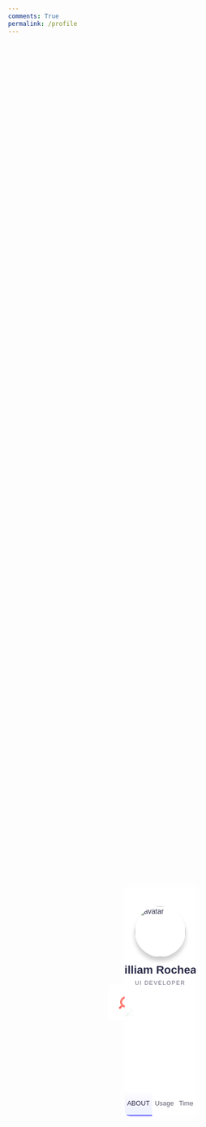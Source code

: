 ```yaml
---
comments: True
permalink: /profile
---
```

<html>
<style>
    @import url("https://fonts.googleapis.com/css?family=DM+Sans:400,500|Jost:400,500,600&display=swap");
* {
  box-sizing: border-box;
}
body {
  color: #2b2c48;
  font-family: "Jost", sans-serif;
  background-image: url(https://images.unsplash.com/photo-1566738780863-f9608f88f3a9?ixlib=rb-1.2.1&ixid=eyJhcHBfaWQiOjEyMDd9&auto=format&fit=crop&w=2378&q=80);
  background-repeat: no-repeat;
  background-size: cover;
  background-position: center;
  background-attachment: fixed;
  min-height: 100vh;
  display: flex;
  flex-wrap: wrap;
  padding: 20px;
}
.card {
  max-width: 340px;
  margin: auto;
  overflow-y: auto;
  position: relative;
  z-index: 1;
  overflow-x: hidden;
  background-color: rgba(255, 255, 255, 1);
  display: flex;
  transition: 0.3s;
  flex-direction: column;
  border-radius: 10px;
  box-shadow: 0 0 0 8px rgba(255, 255, 255, 0.2);
}
.imageStat {
  max-width: 340px;
}
.card[data-state="#about"] {
  height: 450px;
  .card-main {
    padding-top: 0;
  }
}
.card[data-state="#contact"] {
  height: 430px;
}
.card[data-state="#experience"] {
  height: 550px;
}
.card.is-active {
  .card-header {
    height: 80px;
  }
  .card-cover {
    height: 100px;
    top: -50px;
  }
  .card-avatar {
    transform: none;
    left: 20px;
    width: 50px;
    height: 50px;
    bottom: 10px;
  }
  .card-fullname,
  .card-jobtitle {
    left: 86px;
    transform: none;
  }
  .card-fullname {
    bottom: 18px;
    font-size: 19px;
  }
  .card-jobtitle {
    bottom: 16px;
    letter-spacing: 1px;
    font-size: 10px;
  }
}
.card-header {
  position: relative;
  display: flex;
  height: 200px;
  flex-shrink: 0;
  width: 100%;
  transition: 0.3s;
  * {
    transition: 0.3s;
  }
}
.card-avatar {
  width: 100px;
  height: 100px;
  box-shadow: 0 8px 8px rgba(0, 0, 0, 0.2);
  border-radius: 50%;
  object-position: center;
  object-fit: cover;
  position: absolute;
  bottom: 0;
  left: 50%;
  transform: translateX(-50%) translateY(-64px);
}
.card-fullname {
  position: absolute;
  bottom: 0;
  font-size: 22px;
  font-weight: 700;
  text-align: center;
  white-space: nowrap;
  transform: translateY(-10px) translateX(-50%);
  left: 50%;
}
.card-jobtitle {
  position: absolute;
  bottom: 0;
  font-size: 11px;
  white-space: nowrap;
  font-weight: 500;
  opacity: 0.7;
  text-transform: uppercase;
  letter-spacing: 1.5px;
  margin: 0;
  left: 50%;
  transform: translateX(-50%) translateY(-7px);
}
.card-main {
  position: relative;
  flex: 1;
  display: flex;
  padding-top: 10px;
  flex-direction: column;
}
.card-subtitle {
  font-weight: 700;
  font-size: 13px;
  margin-bottom: 8px;
}
.card-content {
  padding: 20px;
}
.card-desc {
  line-height: 1.6;
  color: #636b6f;
  font-size: 14px;
  margin: 0;
  font-weight: 400;
  font-family: "DM Sans", sans-serif;
}
.card-buttons {
  display: flex;
  background-color: #fff;
  margin-top: auto;
  position: sticky;
  bottom: 0;
  left: 0;
  button {
    flex: 1 1 auto;
    user-select: none;
    background: 0;
    font-size: 13px;
    border: 0;
    padding: 15px 5px;
    cursor: pointer;
    color: #5c5c6d;
    transition: 0.3s;
    font-family: "Jost", sans-serif;
    font-weight: 500;
    outline: 0;
    border-bottom: 3px solid transparent;
    &.is-active,
    &:hover {
      color: #2b2c48;
      border-bottom: 3px solid #8a84ff;
      background: linear-gradient(
        to bottom,
        rgba(127, 199, 231, 0) 0%,
        rgba(207, 204, 255, 0.2) 44%,
        rgba(211, 226, 255, 0.4) 100%
      );
    }
  }
}
.card-section {
  display: none;
  &.is-active {
    display: block;
    animation: fadeIn 0.6s both;
  }
}
@keyframes fadeIn {
  0% {
    opacity: 0;
    transform: translatey(40px);
  }
  100% {
    opacity: 1;
  }
}
.card-item {
  position: relative;
  padding-left: 60px;
  padding-right: 20px;
  padding-bottom: 30px;
  z-index: 1;
  &:last-child {
    padding-bottom: 5px;
  }
  &:after {
    content: attr(data-year);
    width: 10px;
    position: absolute;
    top: 0;
    left: 37px;
    width: 8px;
    height: 8px;
    line-height: 0.6;
    border: 2px solid #fff;
    font-size: 11px;
    text-indent: -35px;
    border-radius: 50%;
    color: rgba(#868686, 0.7);
    background: linear-gradient(
      to bottom,
      lighten(#516acc, 20%) 0%,
      #516acc 100%
    );
  }
}
.card-item-title {
  font-weight: 500;
  font-size: 14px;
  margin-bottom: 5px;
}
.card-item-desc {
  font-size: 13px;
  color: #6f6f7b;
  line-height: 1.5;
  font-family: "DM Sans", sans-serif;
}
::selection {
   background: #212129;
}
.search-wrapper {
    position: absolute;
    transform: translate(-50%, -50%);
    top:50%;
    left:50%;
}
.search-wrapper.active {}
.search-wrapper .input-holder {    
    height: 70px;
    width:70px;
    overflow: hidden;
    background: rgba(255,255,255,0);
    border-radius:6px;
    position: relative;
    transition: all 0.3s ease-in-out;
}
.search-wrapper.active .input-holder {
    width:450px;
    border-radius: 50px;
    background: rgba(0,0,0,0.5);
    transition: all .5s cubic-bezier(0.000, 0.105, 0.035, 1.570);
}
.search-wrapper .input-holder .search-input {
    width:100%;
    height: 50px;
    padding:0px 70px 0 20px;
    opacity: 0;
    position: absolute;
    top:0px;
    left:0px;
    background: transparent;
    box-sizing: border-box;
    border:none;
    outline:none;
    font-family:"Open Sans", Arial, Verdana;
    font-size: 16px;
    font-weight: 400;
    line-height: 20px;
    color:#FFF;
    transform: translate(0, 60px);
    transition: all .3s cubic-bezier(0.000, 0.105, 0.035, 1.570);
    transition-delay: 0.3s;
}
.search-wrapper.active .input-holder .search-input {
    opacity: 1;
    transform: translate(0, 10px);
}
.search-wrapper .input-holder .search-icon {
    width:70px;
    height:70px;
    border:none;
    border-radius:6px;
    background: #FFF;
    padding:0px;
    outline:none;
    position: relative;
    z-index: 2;
    float:right;
    cursor: pointer;
    transition: all 0.3s ease-in-out;
}
.search-wrapper.active .input-holder .search-icon {
    width: 50px;
    height:50px;
    margin: 10px;
    border-radius: 30px;
}
.search-wrapper .input-holder .search-icon span {
    width:22px;
    height:22px;
    display: inline-block;
    vertical-align: middle;
    position:relative;
    transform: rotate(45deg);
    transition: all .4s cubic-bezier(0.650, -0.600, 0.240, 1.650);
}
.search-wrapper.active .input-holder .search-icon span {
    transform: rotate(-45deg);
}
.search-wrapper .input-holder .search-icon span::before, .search-wrapper .input-holder .search-icon span::after {
    position: absolute; 
    content:'';
}
.search-wrapper .input-holder .search-icon span::before {
    width: 4px;
    height: 11px;
    left: 9px;
    top: 18px;
    border-radius: 2px;
    background: #FE5F55;
}
.search-wrapper .input-holder .search-icon span::after {
    width: 14px;
    height: 14px;
    left: 0px;
    top: 0px;
    border-radius: 16px;
    border: 4px solid #FE5F55;
}
.search-wrapper .close {
    position: absolute;
    z-index: 1;
    top:24px;
    right:20px;
    width:25px;
    height:25px;
    cursor: pointer;
    transform: rotate(-180deg);
    transition: all .3s cubic-bezier(0.285, -0.450, 0.935, 0.110);
    transition-delay: 0.2s;
}
.search-wrapper.active .close {
    right:-50px;
    transform: rotate(45deg);
    transition: all .6s cubic-bezier(0.000, 0.105, 0.035, 1.570);
    transition-delay: 0.5s;
}
.search-wrapper .close::before, .search-wrapper .close::after {
    position:absolute;
    content:'';
    background: #FE5F55;
    border-radius: 2px;
}
.search-wrapper .close::before {
    width: 5px;
    height: 25px;
    left: 10px;
    top: 0px;
}
.search-wrapper .close::after {
    width: 25px;
    height: 5px;
    left: 0px;
    top: 10px;
}
</style>
<div class="search-wrapper">
    <div class="input-holder">
        <input type="text" class="search-input" placeholder="Type to search" />
        <button class="search-icon" onclick="searchToggle(this, event);"><span></span></button>
    </div>
    <span class="close" onclick="searchToggle(this, event);"></span>
</div>
<div class="card" data-state="#about">
  <div class="card-header">
    <img class="card-avatar" src="https://images.unsplash.com/photo-1549068106-b024baf5062d?ixlib=rb-1.2.1&ixid=eyJhcHBfaWQiOjEyMDd9&auto=format&fit=crop&w=934&q=80" alt="avatar" />
    <h1 class="card-fullname">William Rocheald</h1>
    <h2 class="card-jobtitle">UI Developer</h2>
  </div>
  <div class="card-main">
    <div class="card-section is-active" id="about">
    <img class = "imageStat" src = "https://github-profile-summary-cards.vercel.app/api/cards/profile-details?username=dkssud8150&theme=nord_dark">
    </div>
    <div class="card-section" id="usage">
    <img class = "imageStat" src="https://github-readme-stats.vercel.app/api/top-langs/?username=anuraghazra&layout=pie">
    </div>
    <div class="card-buttons">
      <button data-section="#about" class="is-active">ABOUT</button>
      <button data-section="#usage">Usage</button>
      <button data-section="#time">Time</button>
    </div>
  </div>
</div>
<script>
  const buttons = document.querySelectorAll(".card-buttons button");
const sections = document.querySelectorAll(".card-section");
const card = document.querySelector(".card");
const handleButtonClick = (e) => {
  const targetSection = e.target.getAttribute("data-section");
  const section = document.querySelector(targetSection);
  targetSection !== "#about"
    ? card.classList.add("is-active")
    : card.classList.remove("is-active");
  card.setAttribute("data-state", targetSection);
  sections.forEach((s) => s.classList.remove("is-active"));
  buttons.forEach((b) => b.classList.remove("is-active"));
  e.target.classList.add("is-active");
  section.classList.add("is-active");
};
buttons.forEach((btn) => {
  btn.addEventListener("click", handleButtonClick);
});
function searchToggle(obj, evt){
    var container = $(obj).closest('.search-wrapper');
        if(!container.hasClass('active')){
            container.addClass('active');
            evt.preventDefault();
        }
        else if(container.hasClass('active') && $(obj).closest('.input-holder').length == 0){
            container.removeClass('active');
            // clear input
            container.find('.search-input').val('');
        }
}
  </script>
</html>